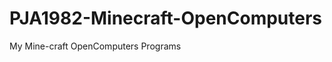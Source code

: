 PJA1982-Minecraft-OpenComputers
===============================

My Mine-craft OpenComputers Programs

